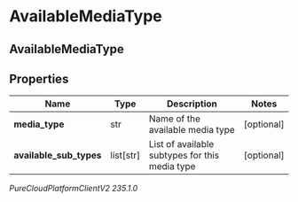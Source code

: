 # AvailableMediaType

## AvailableMediaType

## Properties

|Name | Type | Description | Notes|
|------------ | ------------- | ------------- | -------------|
| **media_type** | str | Name of the available media type | [optional] |
| **available_sub_types** | list[str] | List of available subtypes for this media type | [optional] |



_PureCloudPlatformClientV2 235.1.0_
